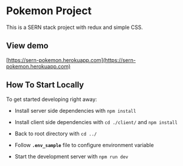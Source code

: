 # Pokemon Project

This is a SERN stack project with redux and simple CSS.

## View demo

[https://sern-pokemon.herokuapp.com](https://sern-pokemon.herokuapp.com)

## How To Start Locally

To get started developing right away:

- Install server side dependencies with `npm install`

- Install client side dependencies with `cd ./client/` and `npm install`

- Back to root directory with `cd ../`

- Follow **`.env_sample`** file to configure environment variable

- Start the development server with `npm run dev`
